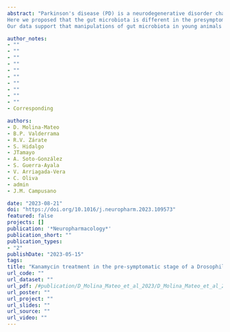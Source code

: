 ```yaml
---
abstract: "Parkinson's disease (PD) is a neurodegenerative disorder characterized by motor alterations, which is preceded by a prodromal stage where non-motor symptoms are observed. Over recent years, it has become evident that this disorder involves other organs that communicate with the brain like the gut. Importantly, the microbial community that lives in the gut plays a key role in this communication, the so-called microbiota-gut-brain axis. Alterations in this axis have been associated to several disorders including PD.
Here we proposed that the gut microbiota is different in the presymptomatic stage of a Drosophila model for PD, the Pink1B9 mutant fly, as compared to that observed in control animals. Our results show this is the case: there is basal dysbiosis in mutant animals evidenced by substantial difference in the composition of midgut microbiota in 8–9 days old Pink1B9 mutant flies as compared with control animals. Further, we fed young adult control and mutant flies kanamycin and analyzed motor and non-motor behavioral parameters in these animals. Data show that kanamycin treatment induces the recovery of some of the non-motor parameters altered in the pre-motor stage of the PD fly model, while there is no substantial change in locomotor parameters recorded at this stage. On the other hand, our results show that feeding young animals the antibiotic, results in a long-lasting improvement of locomotion in control flies.
Our data support that manipulations of gut microbiota in young animals could have beneficial effects on PD progression and age-dependent motor impairments."

author_notes:
- ""
- ""
- ""
- ""
- ""
- ""
- ""
- ""
- ""
- ""
- Corresponding

authors:
- D. Molina-Mateo 
- B.P. Valderrama 
- R.V. Zárate
- S. Hidalgo
- JTamayo
- A. Soto-González
- S. Guerra-Ayala 
- V. Arriagada-Vera
- C. Oliva
- admin
- J.M. Campusano

date: "2023-08-21"
doi: "https://doi.org/10.1016/j.neuropharm.2023.109573"
featured: false
projects: []
publication: '*Neuropharmacology*'
publication_short: ""
publication_types:
- "2"
publishDate: "2023-05-15"
tags:
title: "Kanamycin treatment in the pre-symptomatic stage of a Drosophila PD model prevents the onset of non-motor alterations"
url_code: ""
url_dataset: ""
url_pdf: /#publication/D_Molina_Mateo_et_al_2023/D_Molina_Mateo_et_al_2023.pdf
url_poster: ""
url_project: ""
url_slides: ""
url_source: ""
url_video: ""
---
```


